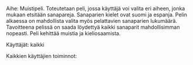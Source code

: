 Aihe: Muistipeli. Toteutetaan peli, jossa käyttäjä voi valita eri aiheen, jonka mukaan etsitään sanapareja. Sanaparien kielet ovat
suomi ja espanja. Pelin alkaessa on mahdollista valita myös pelattavien sanaparien lukumäärä.
Tavoitteena pelissä on saada löydettyä kaikki sanaparit mahdollisimman nopeasti. Peli kehittää muistia ja kieliosaamista.


Käyttäjät: kaikki


Kaikkien käyttäjien toiminnot:



